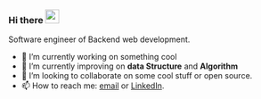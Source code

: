 ### Hi there <a href="https://www.gautamkrishnar.com/"><img src="https://media.giphy.com/media/hvRJCLFzcasrR4ia7z/giphy.gif" width="25px"></a>

Software engineer of Backend web development.

- 🔭 I’m currently working on something cool 
- 🌱 I’m currently improving on **data Structure** and **Algorithm**
- 👯 I’m looking to collaborate on some cool stuff or open source.
- 📫 How to reach me: [email](meteorbs13@gmail.com) or [LinkedIn](https://www.linkedin.com/in/oscar-hung-416349178/).

<!--
**Subaruuuu/Subaruuuu** is a ✨ _special_ ✨ repository because its `README.md` (this file) appears on your GitHub profile.

Here are some ideas to get you started:

- 🔭 I’m currently working on ...
- 🌱 I’m currently learning ...
- 👯 I’m looking to collaborate on ...
- 🤔 I’m looking for help with ...
- 💬 Ask me about ...
- 📫 How to reach me: ...
- 😄 Pronouns: ...
- ⚡ Fun fact: ...
-->
